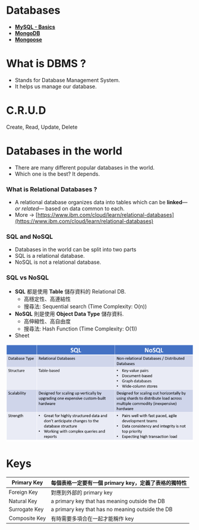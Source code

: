 # Databases

* [**MySQL - Basics**](Database%20f1323/MySQL%20-%20Ba%2065e99.md)
* [**MongoDB**](Database%20f1323/MongoDB%20f863d.md)
* [**Mongoose**](Database%20f1323/Mongoose%204da55.md)

# What is DBMS ?

- Stands for Database Management System.
- It helps us manage our database.

# C.R.U.D

Create, Read, Update, Delete

# Databases in the world

- There are many different popular databases in the world.
- Which one is the best? It depends.

### What is Relational Databases ?

- A relational database organizes data into tables which can be **linked**—**or *related**—*
based on data common to each.
- More → [https://www.ibm.com/cloud/learn/relational-databases](https://www.ibm.com/cloud/learn/relational-databases)

### SQL and NoSQL

- Databases in the world can be split into two parts
- SQL is a relational database.
- NoSQL is not a relational database.

### SQL vs NoSQL

- **SQL** 都是使用 **Table** 儲存資料的 Relational DB.
    - 高穩定性、高連結性
    - 搜尋法: Sequential search (Time Complexity: O(n))
- **NoSQL** 則是使用 **Object Data Type** 儲存資料.
    - 高伸縮性、高自由度
    - 搜尋法: Hash Function (Time Complexity: O(1))
- Sheet

![sql_vs_nosql.png](https://github.com/xxrjun/2022-Web-Develop/blob/main/notes/database/database/sql_vs_nosql.png)

# Keys

| Primary Key | 每個表格一定要有一個 primary key，定義了表格的獨特性 |
| --- | --- |
| Foreign Key | 對應到外部的 primary key |
| Natural Key | a primary key that has meaning outside the DB |
| Surrogate Key | a primary key that has no meaning outside the DB |
| Composite Key | 有時需要多項合在一起才能稱作 key |
